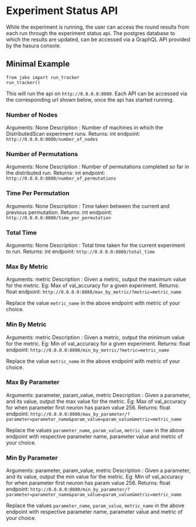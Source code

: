 # Experiment Status API

While the experiment is running, the user can access the round results from each run through the experiment status api. The postgres database to which the results are updated, can be accessed via a GraphQL API provided by the hasura console.

## Minimal Example

```
from jako import run_tracker
run_tracker()
```

This will run the api on `http://0.0.0.0:8080`. Each API can be accessed via the corresponding url shown below, once the api has started running.

### Number of Nodes

Arguments: None
Description : Number of machines in which the DistributedScan experiment runs.
Returns: int
endpoint: `http://0.0.0.0:8080/number_of_nodes`

### Number of Permutations

Arguments: None
Description : Number of permutations completed so far in the distributed run.
Returns: int
endpoint: `http://0.0.0.0:8080/number_of_permutations`

### Time Per Permutation

Arguments: None
Description : Time taken between the current and previous permutation.
Returns: int
endpoint: `http://0.0.0.0:8080/time_per_permutation`

### Total Time

Arguments: None
Description : Total time taken for the current experiment to run.
Returns: int
endpoint: `http://0.0.0.0:8080/total_time`

### Max By Metric

Arguments: metric
Description : Given a metric, output the maximum value for the metric. Eg: Max of val_accuracy for a given experiment.
Returns: float
endpoint: `http://0.0.0.0:8080/max_by_metric/?metric=metric_name`

Replace the value `metric_name` in the above endpoint with metric of your choice.

### Min By Metric

Arguments: metric
Description : Given a metric, output the minimum value for the metric. Eg: Min of val_accuracy for a given experiment.
Returns: float
endpoint: `http://0.0.0.0:8080/min_by_metric/?metric=metric_name`

Replace the value `metric_name` in the above endpoint with metric of your choice.

### Max By Parameter

Arguments: parameter, param_value, metric
Description : Given a parameter, and its value, output the max value for the metric.
Eg: Max of val_accuracy for  when parameter first neuron has param value 256.
Returns: float
endpoint: `http://0.0.0.0:8080/max_by_parameter/?parameter=parameter_name&param_value=param_value&metric=metric_name`

Replace the values `parameter_name`, `param_value`, `metric_name` in the above endpoint with respective parameter name, parameter value and metric of your choice.

### Min By Parameter

Arguments: parameter, param_value, metric
Description : Given a parameter, and its value, output the min value for the metric.
Eg: Min of val_accuracy for  when parameter first neuron has param value 256.
Returns: float
endpoint: `http://0.0.0.0:8080/min_by_parameter/?parameter=parameter_name&param_value=param_value&metric=metric_name`

Replace the values `parameter_name`, `param_value`, `metric_name` in the above endpoint with respective parameter name, parameter value and metric of your choice.





